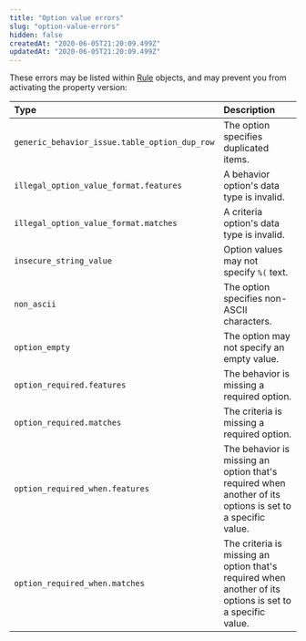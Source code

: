 ```yaml
---
title: "Option value errors"
slug: "option-value-errors"
hidden: false
createdAt: "2020-06-05T21:20:09.499Z"
updatedAt: "2020-06-05T21:20:09.499Z"
---
```

These errors may be listed within [Rule](#rule) objects, and
may prevent you from activating the property version:

| Type | Description |
| :--- | :--- |
| `generic_behavior_issue.table_option_dup_row` | The option specifies duplicated items. |
| `illegal_option_value_format.features` | A behavior option's data type is invalid. |
| `illegal_option_value_format.matches` | A criteria option's data type is invalid. |
| `insecure_string_value` | Option values may not specify `%(` text. |
| `non_ascii` | The option specifies non-ASCII characters. |
| `option_empty` | The option may not specify an empty value. |
| `option_required.features` | The behavior is missing a required option. |
| `option_required.matches` | The criteria is missing a required option. |
| `option_required_when.features` | The behavior is missing an option that's required when another of its options is set to a specific value. |
| `option_required_when.matches` | The criteria is missing an option that's required when another of its options is set to a specific value. |